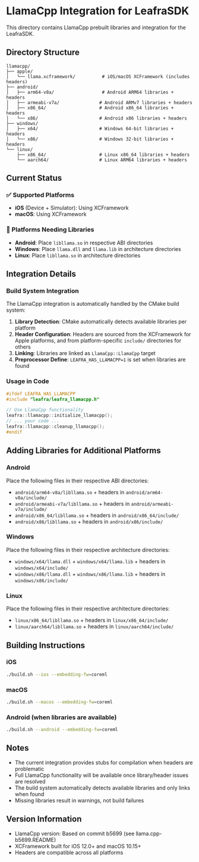 # LlamaCpp Integration for LeafraSDK

This directory contains LlamaCpp prebuilt libraries and integration for the LeafraSDK.

## Directory Structure

```
llamacpp/
├── apple/
│   └── llama.xcframework/          # iOS/macOS XCFramework (includes headers)
├── android/
│   ├── arm64-v8a/                  # Android ARM64 libraries + headers
│   ├── armeabi-v7a/               # Android ARMv7 libraries + headers
│   ├── x86_64/                    # Android x86_64 libraries + headers
│   └── x86/                       # Android x86 libraries + headers
├── windows/
│   ├── x64/                       # Windows 64-bit libraries + headers
│   └── x86/                       # Windows 32-bit libraries + headers
└── linux/
    ├── x86_64/                    # Linux x86_64 libraries + headers
    └── aarch64/                   # Linux ARM64 libraries + headers
```

## Current Status

### ✅ Supported Platforms
- **iOS** (Device + Simulator): Using XCFramework
- **macOS**: Using XCFramework

### 🔄 Platforms Needing Libraries
- **Android**: Place `libllama.so` in respective ABI directories
- **Windows**: Place `llama.dll` and `llama.lib` in architecture directories
- **Linux**: Place `libllama.so` in architecture directories

## Integration Details

### Build System Integration
The LlamaCpp integration is automatically handled by the CMake build system:

1. **Library Detection**: CMake automatically detects available libraries per platform
2. **Header Configuration**: Headers are sourced from the XCFramework for Apple platforms, and from platform-specific `include/` directories for others
3. **Linking**: Libraries are linked as `LlamaCpp::LlamaCpp` target
4. **Preprocessor Define**: `LEAFRA_HAS_LLAMACPP=1` is set when libraries are found

### Usage in Code
```cpp
#ifdef LEAFRA_HAS_LLAMACPP
#include "leafra/leafra_llamacpp.h"

// Use LlamaCpp functionality
leafra::llamacpp::initialize_llamacpp();
// ... your code ...
leafra::llamacpp::cleanup_llamacpp();
#endif
```

## Adding Libraries for Additional Platforms

### Android
Place the following files in their respective ABI directories:
- `android/arm64-v8a/libllama.so` + headers in `android/arm64-v8a/include/`
- `android/armeabi-v7a/libllama.so` + headers in `android/armeabi-v7a/include/`
- `android/x86_64/libllama.so` + headers in `android/x86_64/include/`
- `android/x86/libllama.so` + headers in `android/x86/include/`

### Windows
Place the following files in their respective architecture directories:
- `windows/x64/llama.dll` + `windows/x64/llama.lib` + headers in `windows/x64/include/`
- `windows/x86/llama.dll` + `windows/x86/llama.lib` + headers in `windows/x86/include/`

### Linux
Place the following files in their respective architecture directories:
- `linux/x86_64/libllama.so` + headers in `linux/x86_64/include/`
- `linux/aarch64/libllama.so` + headers in `linux/aarch64/include/`

## Building Instructions

### iOS
```bash
./build.sh --ios --embedding-fw=coreml
```

### macOS
```bash
./build.sh --macos --embedding-fw=coreml
```

### Android (when libraries are available)
```bash
./build.sh --android --embedding-fw=coreml
```

## Notes

- The current integration provides stubs for compilation when headers are problematic
- Full LlamaCpp functionality will be available once library/header issues are resolved
- The build system automatically detects available libraries and only links when found
- Missing libraries result in warnings, not build failures

## Version Information

- LlamaCpp version: Based on commit b5699 (see llama.cpp-b5699.README)
- XCFramework built for iOS 12.0+ and macOS 10.15+
- Headers are compatible across all platforms 